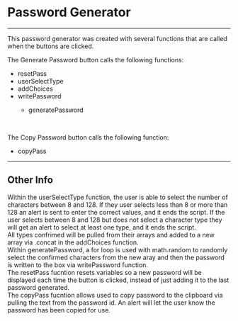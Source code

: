 <h1>Password Generator</h1>

<hr>

This password generator was created with several functions that are called when the buttons are clicked.

The Generate Password button calls the following functions:
  <ul>
  <li>resetPass</li>
  <li>userSelectType</li>
  <li>addChoices</li>
  <li>writePassword</li>
    <ul>
      <li>generatePassword</li>
    </ul>
  </ul>
 <br>
 
 The Copy Password button calls the following function:
  <ul>
    <li>copyPass</li>
  </ul>
 
  <hr>
  
  <h2>Other Info</h2>
Within the userSelectType function, the user is able to select the number of characters between 8 and 128. If they user selects less than 8 or more than 128 an alert is sent to enter the correct values, and it ends the script. If the user selects between 8 and 128 but does not select a character type they will get an alert to select at least one type, and it ends the script.<br>
All types confrimed will be pulled from their arrays and added to a new array via .concat in the addChoices function.<br>
Within generatePassword, a for loop is used with math.random to randomly select the confirmed characters from the new aray and then the password is written to the box via writePassword function.<br>
The resetPass fucntion resets variables so a new password will be displayed each time the button is clicked, instead of just adding it to the last password generated. <br>
The copyPass fucntion allows used to copy password to the clipboard via pulling the text from the password id. An alert will let the user know the password has been copied for use.<br>
